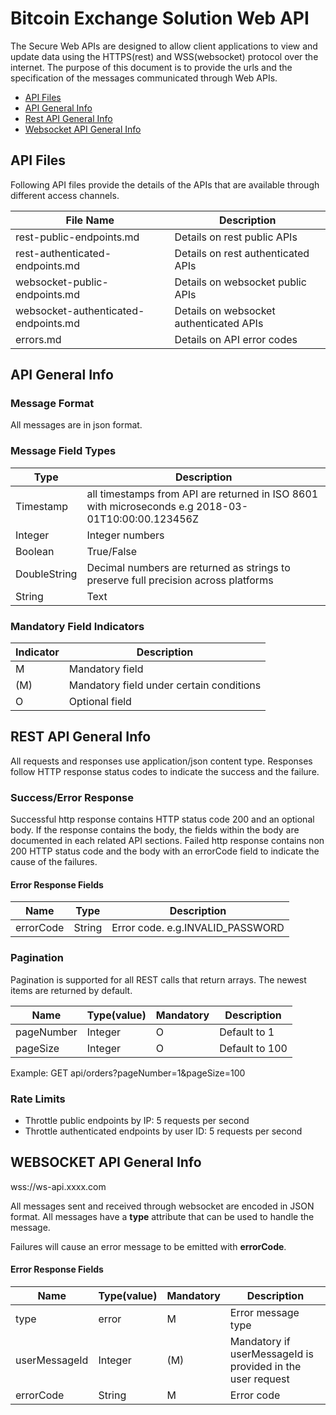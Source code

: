 # Bitcoin Exchange Solution Web API
The Secure Web APIs are designed to allow client applications to view and update data using the HTTPS(rest) and WSS(websocket)
protocol over the internet. The purpose of this document is to provide the urls and the specification of the messages
communicated through Web APIs.

* [API Files](#apiFiles)
* [API General Info](#apiGeneralInfo)
* [Rest API General Info](#restApi)
* [Websocket API General Info](#websocketApi)

<a name="apiFiles" id="apiFiles"> </a>

## API Files
Following API files provide the details of the APIs that are available through different access channels.

File Name                             | Description
------------------------------------- | ---------------------------------------
rest-public-endpoints.md              | Details on rest public APIs
rest-authenticated-endpoints.md       | Details on rest authenticated APIs
websocket-public-endpoints.md         | Details on websocket public APIs
websocket-authenticated-endpoints.md  | Details on websocket authenticated APIs
errors.md                             | Details on API error codes

<a name="apiGeneralInfo" id="apiGeneralInfo"> </a>

## API General Info

### Message Format
All messages are in json format.

### Message Field Types

Type         | Description
------------ | ------------
Timestamp    | all timestamps from API are returned in ISO 8601 with microseconds e.g 2018-03-01T10:00:00.123456Z
Integer      | Integer numbers
Boolean      | True/False
DoubleString | Decimal numbers are returned as strings to preserve full precision across platforms
String       | Text

### Mandatory Field Indicators

Indicator    | Description
------------ | ------------
M            | Mandatory field
(M)          | Mandatory field under certain conditions
 O           | Optional field

<a name="restApi" id="restApi"> </a>

## REST API General Info

All requests and responses use application/json content type. Responses	follow HTTP response status codes to indicate
the success and the failure.

### Success/Error Response

Successful http response contains HTTP status code 200 and an optional body. If the response contains the body,
the fields within the body are documented in each related API sections.  Failed http response contains non 200 HTTP status
code and the body with an errorCode field to indicate the cause of the failures.

#### Error Response Fields

Name         | Type        | Description
------------ | ------------| ----------------
errorCode    | String      | Error code. e.g.INVALID_PASSWORD

### Pagination

Pagination is supported for all REST calls that return arrays. The newest items are returned by default.

Name	   |Type(value)|Mandatory|Description
-----------| ----------|---------|-------------------
pageNumber | Integer   | O       | Default to 1
pageSize   | Integer   | O	     | Default to 100

Example: GET api/orders?pageNumber=1&pageSize=100

### Rate Limits

* Throttle public endpoints by IP: 5 requests per second
* Throttle authenticated endpoints by user ID: 5 requests per second

<a name="websocketApi" id="websocketApi"> </a>

## WEBSOCKET API General Info

wss://ws-api.xxxx.com

All messages sent and received through websocket are encoded in JSON
format. All messages have a **type** attribute that can be used to
handle the message.

Failures will cause an error message to be emitted with **errorCode**.

#### Error Response Fields
Name          | Type(value) | Mandatory |Description
--------------|-------------|-----------|---------------------------
type          | error       | M         | Error message type
userMessageId |	Integer	    |(M)	    | Mandatory if userMessageId is provided in the user request
errorCode	  | String      | M	        | Error code


